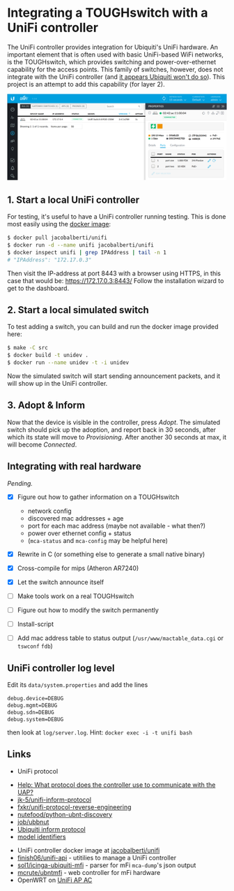 # Integrating a TOUGHswitch with a UniFi controller

The UniFi controller provides integration for Ubiquiti's UniFi hardware. An important element
that is often used with basic UniFi-based WiFi networks, is the TOUGHswitch, which provides
switching and power-over-ethernet capability for the access points. This family of switches,
however, does not integrate with the UniFi controller
(and [it appears Ubiquiti won't do so](https://community.ubnt.com/t5/UniFi-Routing-Switching/Tough-Switch-integration-with-Unifi-4-6/td-p/1191186)).
This project is an attempt to add this capability (for layer 2).

![UniFi controller with a dummy switch](screenshot-unifi-controller.png)


## 1. Start a local UniFi controller

For testing, it's useful to have a UniFi controller running testing. This is done
most easily using the [docker image](https://hub.docker.com/r/jacobalberty/unifi/):


```sh
$ docker pull jacobalberti/unifi
$ docker run -d --name unifi jacobalberti/unifi
$ docker inspect unifi | grep IPAddress | tail -n 1
# "IPAddress": "172.17.0.3"
```

Then visit the IP-address at port 8443 with a browser using HTTPS, in this case
that would be: https://172.17.0.3:8443/
Follow the installation wizard to get to the dashboard.


## 2. Start a local simulated switch

To test adding a switch, you can build and run the docker image provided here:

```sh
$ make -C src
$ docker build -t unidev .
$ docker run --name unidev -t -i unidev
```

Now the simulated switch will start sending announcement packets, and it will
show up in the UniFi controller.


## 3. Adopt & Inform

Now that the device is visible in the controller, press _Adopt_. The simulated switch
should pick up the adoption, and report back in 30 seconds, after which its state will
move to _Provisioning_. After another 30 seconds at max, it will become _Connected_.


## Integrating with real hardware

_Pending._

- [x] Figure out how to gather information on a TOUGHswitch
  * network config
  * discovered mac addresses + age
  * port for each mac address (maybe not available - what then?)
  * power over ethernet config + status
  * (`mca-status` and `mca-config` may be helpful here)
- [x] Rewrite in C (or something else to generate a small native binary)
- [x] Cross-compile for mips (Atheron AR7240)
- [x] Let the switch announce itself
- [ ] Make tools work on a real TOUGHswitch
- [ ] Figure out how to modify the switch permanently
- [ ] Install-script
- [ ] Add mac address table to status output (`/usr/www/mactable_data.cgi` or `tswconf` `fdb`)


## UniFi controller log level

Edit its `data/system.properties` and add the lines

```properties
debug.device=DEBUG
debug.mgmt=DEBUG
debug.sdn=DEBUG
debug.system=DEBUG
```

then look at `log/server.log`. Hint: `docker exec -i -t unifi bash`


## Links

* UniFi protocol
 - [Help: What protocol does the controller use to communicate with the UAP?](https://help.ubnt.com/hc/en-us/articles/204976094-UniFi-What-protocol-does-the-controller-use-to-communicate-with-the-UAP-)
 - [jk-5/unifi-inform-protocol](https://github.com/jk-5/unifi-inform-protocol)
 - [fxkr/unifi-protocol-reverse-engineering](https://github.com/fxkr/unifi-protocol-reverse-engineering)
 - [nutefood/python-ubnt-discovery](https://github.com/nitefood/python-ubnt-discovery)
 - [job/ubbnut](https://github.com/jof/ubbnut)
 - [Ubiquiti inform protocol](https://github.com/mcrute/ubntmfi/blob/master/inform_protocol.md)
 - [model identifiers](https://community.ubnt.com/ubnt/attachments/ubnt/UniFi/194506/1/bundles.json.txt)
* UniFi controller docker image at [jacobalberti/unifi](https://hub.docker.com/r/jacobalberty/unifi/)
* [finish06/unifi-api](https://github.com/finish06/unifi-api) - utitilies to manage a UniFi controller
* [sol1/icinga-ubiquiti-mfi](https://github.com/sol1/icinga-ubiquiti-mfi) - parser for mFi `mca-dump`'s json output
* [mcrute/ubntmfi](https://github.com/mcrute/ubntmfi) - web controller for mFi hardware
* OpenWRT on [UniFi AP AC](https://wiki.openwrt.org/toh/ubiquiti/unifiac)

